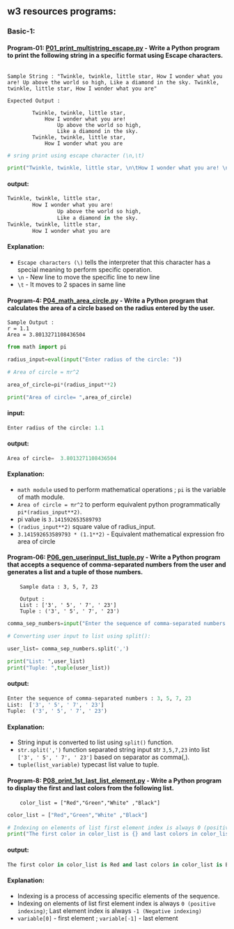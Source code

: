 ## w3 resources programs:

### Basic-1:

#### Program-01: [P01_print_multistring_escape.py](https://github.com/pknviki95/Python/tree/main/practices/w3_resources/Basic-1/P01_print_multistring_escape.py) - Write a  Python program to print the following string in a specific format using Escape characters.
```

Sample String : "Twinkle, twinkle, little star, How I wonder what you are! Up above the world so high, Like a diamond in the sky. Twinkle, twinkle, little star, How I wonder what you are"

Expected Output :

        Twinkle, twinkle, little star,
            How I wonder what you are! 
                Up above the world so high,   		
                Like a diamond in the sky. 
        Twinkle, twinkle, little star, 
            How I wonder what you are
```

```python
# sring print using escape character (\n,\t)

print("Twinkle, twinkle, little star, \n\tHow I wonder what you are! \n\tUp above the world so high, \n\tLike a diamond in the sky. \nTwinkle, twinkle, little star, \n\tHow I wonder what you are")
```
#### output:

```python
Twinkle, twinkle, little star, 
        How I wonder what you are! 
                Up above the world so high, 
                Like a diamond in the sky. 
Twinkle, twinkle, little star, 
        How I wonder what you are
```

#### Explanation:
- ```Escape characters (\)``` tells the interpreter that this character has a special meaning to perform specific operation.
- ```\n``` - New line to move the specific line to new line
- ```\t``` - It moves to 2 spaces in same line

#### Program-4: [P04_math_area_circle.py](https://github.com/pknviki95/Python/tree/main/practices/w3_resources/Basic-1/P04_math_area_circle.py) - Write a Python program that calculates the area of a circle based on the radius entered by the user.
```
Sample Output :
r = 1.1
Area = 3.8013271108436504
```
```python
from math import pi 

radius_input=eval(input("Enter radius of the circle: "))

# Area of circle = πr^2

area_of_circle=pi*(radius_input**2)

print("Area of circle= ",area_of_circle)
```
#### input:
```python
Enter radius of the circle: 1.1
```
#### output:
```python
Area of circle=  3.8013271108436504
```
#### Explanation:
- ```math module``` used to perform mathematical operations ; ```pi``` is the variable of math module.
- ```Area of circle = πr^2``` to perform equivalent python programmatically ```pi*(radius_input**2)```.
- pi value is ```3.141592653589793```
- ```(radius_input**2)``` square value of radius_input.
- ```3.141592653589793 * (1.1**2)``` - Equivalent mathematical expression fro area of circle

#### Program-06: [P06_gen_userinput_list_tuple.py](https://github.com/pknviki95/Python/tree/main/practices/w3_resources/Basic-1/P06_gen_userinput_list_tuple.py) - Write a Python program that accepts a sequence of comma-separated numbers from the user and generates a list and a tuple of those numbers.
```
    Sample data : 3, 5, 7, 23

    Output :
    List : ['3', ' 5', ' 7', ' 23']
    Tuple : ('3', ' 5', ' 7', ' 23')
```

```python
comma_sep_numbers=input("Enter the sequence of comma-separated numbers : ")

# Converting user input to list using split():

user_list= comma_sep_numbers.split(',')

print("List: ",user_list)
print("Tuple: ",tuple(user_list))
```

#### output:

```python
Enter the sequence of comma-separated numbers : 3, 5, 7, 23
List:  ['3', ' 5', ' 7', ' 23']
Tuple:  ('3', ' 5', ' 7', ' 23')
```
#### Explanation:

- String input is converted to list using ```split()``` function.
- ```str.split(',')``` function separated string input  str ```3,5,7,23``` into list ```['3', ' 5', ' 7', ' 23']``` based on separator as comma(,).
- ```tuple(list_variable)``` typecast list value to tuple.

#### Program-8: [P08_print_1st_last_list_element.py](https://github.com/pknviki95/Python/tree/main/practices/w3_resources/Basic-1/P08_print_1st_last_list_element.py) - Write a Python program to display the first and last colors from the following list.
```
    color_list = ["Red","Green","White" ,"Black"]
```

```python
color_list = ["Red","Green","White" ,"Black"]

# Indexing on elements of list first element index is always 0 (positive indexing); Last element index is always -1 (Negative indexing)
print("The first color in color_list is {} and last colors in color_list is {}".format(color_list[0],color_list[-1]))
```

#### output:

```python
The first color in color_list is Red and last colors in color_list is Black
```
#### Explanation:

- Indexing is a process of accessing specific elements of the sequence.
- Indexing on elements of list first element index is always ```0 (positive indexing)```; Last element index is always ```-1 (Negative indexing)```
- ```variable[0]``` - first element ; ```variable[-1]``` - last element


